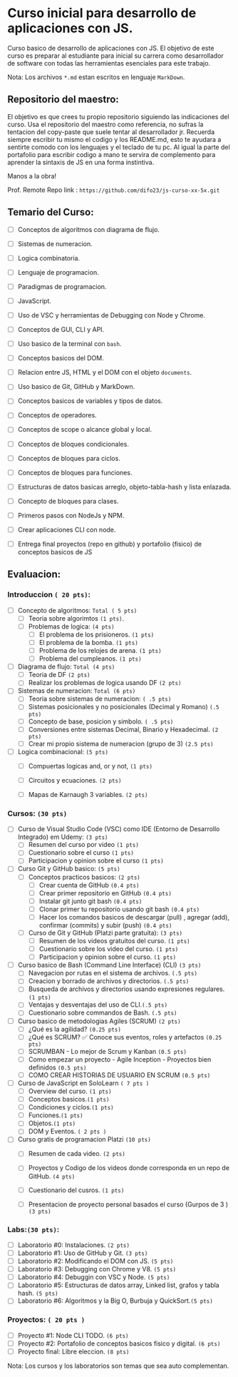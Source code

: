 # Curso inicial para desarrollo de aplicaciones con JS.

Curso basico de desarrollo de aplicaciones con JS. El objetivo de este curso es preparar al estudiante para inicial su carrera como desarrollador de software con todas las herramientas esenciales para este trabajo. 

Nota: Los archivos `*.md`  estan escritos en lenguaje `MarkDown`.


## Repositorio del maestro:
El objetivo es que crees tu propio repositorio siguiendo las indicaciones del curso. Usa el repositorio del maestro como referencia, no sufras la tentacion del copy-paste que suele tentar al desarrollador jr. Recuerda siempre escribir tu mismo el codigo y los README.md, esto te ayudara a sentirte comodo con los lenguajes y el teclado de tu pc. Al igual la parte del portafolio para escribir codigo a mano te servira de complemento para aprender la sintaxis de JS en una forma instintiva. 

Manos a la obra! 

Prof. Remote Repo link : `https://github.com/difo23/js-curso-xx-5x.git`


## Temario del Curso:

* [ ] Conceptos de algoritmos con diagrama de flujo.
* [ ] Sistemas de numeracion.
* [ ] Logica combinatoria.
* [ ] Lenguaje de programacion.
* [ ] Paradigmas de programacion.
* [ ] JavaScript.
* [ ] Uso de VSC y herramientas de Debugging con Node y Chrome.
* [ ] Conceptos de GUI, CLI y API.
* [ ] Uso basico de la terminal con `bash`.
* [ ] Conceptos basicos del DOM. 
* [ ] Relacion entre JS, HTML y el DOM con el objeto `documents`.
* [ ] Uso basico de Git, GitHub y MarkDown.
* [ ] Conceptos basicos de variables y tipos de datos.
* [ ] Conceptos de operadores.
* [ ] Conceptos de scope o alcance global y local.
* [ ] Conceptos de bloques condicionales.
* [ ] Conceptos de bloques para ciclos.
* [ ] Conceptos de bloques para funciones.
* [ ] Estructuras de datos basicas arreglo, objeto-tabla-hash y lista enlazada.
* [ ] Concepto de bloques para clases.
* [ ] Primeros pasos con NodeJs y NPM.
* [ ] Crear aplicaciones CLI con node.
* [ ] Entrega final proyectos (repo en github) y portafolio (fisico) de conceptos basicos de JS


## Evaluacion:

### Introduccion `( 20 pts)`:

* [ ] Concepto de algoritmos: `Total ( 5 pts)`
  * [ ] Teoria sobre algorimtos `(1 pts)`.
  * [ ] Problemas de logica: `(4 pts)`
    * [ ] El problema de los prisioneros. `(1 pts)`
    * [ ] El problema de la bomba. `(1 pts)`
    * [ ] Problema de los relojes de arena. `(1 pts)`
    * [ ] Problema del cumpleanos. `(1 pts)` 
  
* [ ] Diagrama de flujo: `Total (4 pts)`
  * [ ] Teoria de DF `(2 pts)`
  * [ ] Realizar los problemas de logica usando DF `(2 pts)`

* [ ] Sistemas de numeracion: `Total (6 pts)`
  * [ ]  Teoria sobre sistemas de numeracion: `( .5 pts)`
    * [ ] Sistemas posicionales y no posicionales (Decimal y Romano) `(.5  pts)` 
    * [ ] Concepto de base, posicion y simbolo. `( .5 pts)`
  * [ ] Conversiones entre sistemas Decimal, Binario y Hexadecimal. `(2 pts)`
  * [ ] Crear mi propio sistema de numeracion (grupo de 3)  `(2.5 pts)`

* [ ] Logica combinacional: `(5 pts)`
  * [ ] Compuertas logicas and, or y not, `(1 pts)`
  * [ ] Circuitos y ecuaciones. `(2 pts)`
  * [ ] Mapas de Karnaugh 3 variables. `(2 pts)` 


### Cursos: `(30 pts)`

* [ ] Curso de Visual Studio Code (VSC) como IDE (Entorno de Desarrollo Integrado) em Udemy: `(3 pts)`  
  * [ ] Resumen del curso por video `(1 pts)`
  * [ ] Cuestionario sobre el curso `(1 pts)`
  * [ ] Participacion y opinion sobre el curso `(1 pts)`

* [ ] Curso Git y GitHub basico: `(5 pts)`
  * [ ] Conceptos practicos basicos: `(2 pts)`
    * [ ] Crear cuenta de GitHub `(0.4 pts)`
    * [ ] Crear primer repositorio en GitHub `(0.4 pts)`
    * [ ] Instalar git junto git bash `(0.4 pts)`
    * [ ] Clonar primer tu repositorio usando git bash `(0.4 pts)`
    * [ ] Hacer los comandos basicos de descargar (pull) , agregar (add), confirmar (commits) y subir (push) `(0.4 pts)`
  * [ ] Curso de Git y GitHub (Platzi parte gratuita): `(3 pts)`
    * [ ] Resumen de los videos gratuitos del curso. `(1 pts)` 
    * [ ] Cuestionario sobre los video del curso. `(1 pts)`
    * [ ] Participacion y opinion sobre el curso.  `(1 pts)`
  
* [ ] Curso basico de Bash  (Command Line Interface) (CLI) `(3 pts)`
  * [ ] Navegacion por rutas en el sistema de archivos. `(.5 pts)`
  * [ ] Creacion y borrado de archivos y directorios. `(.5 pts)`
  * [ ] Busqueda de archivos y directorios usando expresiones regulares. `(1 pts)`
  * [ ] Ventajas y desventajas del uso de CLI.`(.5 pts)`
  * [ ] Cuestionario sobre commandos de Bash. `(.5 pts)`

* [ ] Curso basico de metodologias Agiles (SCRUM) `(2 pts)`
  * [ ] ¿Qué es la agilidad? `(0.25 pts)`
  * [ ] ¿Qué es SCRUM? ✅ Conoce sus eventos, roles y artefactos `(0.25 pts)`
  * [ ] SCRUMBAN - Lo mejor de Scrum y Kanban `(0.5 pts)`
  * [ ] Como empezar un proyecto - Agile Inception - Proyectos bien definidos `(0.5 pts)`
  * [ ] COMO CREAR HISTORIAS DE USUARIO EN SCRUM `(0.5 pts)`

* [ ] Curso de JavaScript en SoloLearn `( 7 pts )`
  * [ ] Overview del curso. `(1 pts)`
  * [ ] Conceptos basicos.`(1 pts)`
  * [ ] Condiciones y ciclos.`(1 pts)`
  * [ ] Funciones.`(1 pts)`
  * [ ] Objetos.`(1 pts)`
  * [ ] DOM y Eventos. `( 2 pts )` 
 
 * [ ] Curso gratis de programacion Platzi `(10 pts)`
   * [ ] Resumen de cada video. `(2 pts)` 
   * [ ] Proyectos y Codigo de los videos donde corresponda en un repo de GitHub. `(4 pts)`
   * [ ]  Cuestionario del cusros. `(1 pts)`
   * [ ]  Presentacion de proyecto personal basados el curso (Gurpos de 3 ) `(3 pts)`


### Labs:`(30 pts)`:

* [ ] Laboratorio #0: Instalaciones. `(2 pts)`
* [ ] Laboratorio #1: Uso de GitHub y Git. `(3 pts)`
* [ ] Laboratorio #2: Modificando el DOM con JS. `(5 pts)`
* [ ] Laboratorio #3: Debugging con Chrome y V8. `(5 pts)`
* [ ] Laboratorio #4: Debuggin con VSC y Node. `(5 pts)`
* [ ] Laboratorio #5: Estructuras de datos array, Linked list, grafos y tabla hash. `(5 pts)`
* [ ] Laboratorio #6: Algoritmos y la Big O, Burbuja y QuickSort.`(5 pts)`

### Proyectos: `( 20 pts )`

* [ ] Proyecto #1: Node CLI TODO. `(6 pts)`
* [ ] Proyecto #2: Portafolio de conceptos basicos fisico y digital. `(6 pts)`
* [ ] Proyecto final: Libre eleccion. `(8 pts)`

Nota: Los cursos y los laboratorios son temas que sea auto complementan. 



